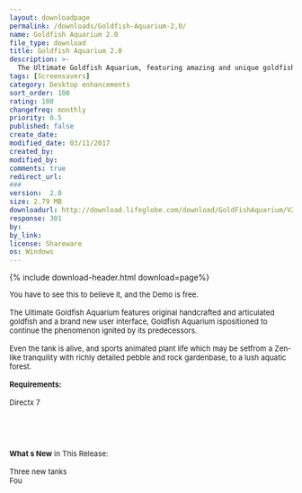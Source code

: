 ```yaml
---
layout: downloadpage
permalink: /downloads/Goldfish-Aquarium-2,0/
name: Goldfish Aquarium 2.0
file_type: download
title: Goldfish Aquarium 2.0
description: >-
  The Ultimate Goldfish Aquarium, featuring amazing and unique goldfish!
tags: [Screensavers]
category: Desktop enhancements
sort_order: 100
rating: 100
changefreq: monthly
priority: 0.5
published: false
create_date:
modified_date: 03/11/2017
created_by:
modified_by:
comments: true
redirect_url:
###
version:  2.0
size: 2.79 MB
downloadurl: http://download.lifeglobe.com/download/GoldFishAquarium/V2/Windows/GoldfishAquarium V2.exe
response: 301
by:
by_link:
license: Shareware
os: Windows
---
```


{% include download-header.html download=page%}

<p style="fix-download-text !important">
<p><font size="2"><p>You have to see this to believe it, and the Demo is free. <br />
<br />
The Ultimate Goldfish Aquarium features original handcrafted and articulated goldfish and a brand new user interface, Goldfish Aquarium ispositioned to continue the phenomenon ignited by its predecessors. <br />
<br />
Even the tank is alive, and sports animated plant life which may be setfrom a Zen-like tranquility with richly detailed pebble and rock gardenbase, to a lush aquatic forest.<br />
<br />
<span><strong>Requirements:</strong></span><br />
<br />
Directx 7</p>
<!-- google_ad_section_end -->
<p>&#160;</p>
<div class="celltext_big"><br />
<br />
<strong>What s New</strong> in This Release:<br />
<br />
Three new tanks<br />
Fou</div></p></p>
